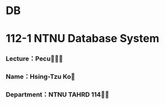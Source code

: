 # DB
# 112-1 NTNU Database System

### Lecture：Pecu👩🏻‍💻

### Name：Hsing-Tzu Ko🌼

### Department：NTNU TAHRD 114:lion:🏫

